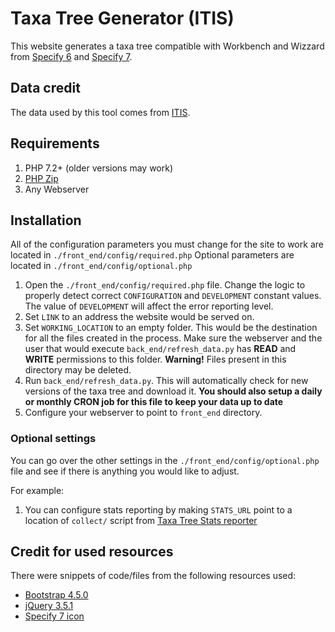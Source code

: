 # Taxa Tree Generator (ITIS)
This website generates a taxa tree compatible with Workbench and Wizzard from [Specify 6](https://github.com/specify/specify6) and [Specify 7](https://github.com/specify/specify7).

## Data credit
The data used by this tool comes from [ITIS](http://itis.gov/).

## Requirements
1. PHP 7.2+ (older versions may work)
1. [PHP Zip](https://stackoverflow.com/questions/18774568/installing-php-zip-extension)
1. Any Webserver

## Installation
All of the configuration parameters you must change for the site to work are located in `./front_end/config/required.php`
Optional parameters are located in `./front_end/config/optional.php`

1. Open the `./front_end/config/required.php` file. Change the logic to properly detect correct `CONFIGURATION` and `DEVELOPMENT` constant values. The value of `DEVELOPMENT` will affect the error reporting level.
1. Set `LINK` to an address the website would be served on.
1. Set `WORKING_LOCATION` to an empty folder. This would be the destination for all the files created in the process. Make sure the webserver and the user that would execute `back_end/refresh_data.py` has **READ** and **WRITE** permissions to this folder. **Warning!** Files present in this directory may be deleted.
1. Run `back_end/refresh_data.py`. This will automatically check for new versions of the taxa tree and download it. **You should also setup a daily or monthly CRON job for this file to keep your data up to date**
1. Configure your webserver to point to `front_end` directory.


### Optional settings
You can go over the other settings in the `./front_end/config/optional.php` file and see if there is anything you would like to adjust.

For example:
1. You can configure stats reporting by making `STATS_URL` point to a location of `collect/` script from [Taxa Tree Stats reporter](https://github.com/maxxxxxdlp/taxa_tree_stats) 

## Credit for used resources
There were snippets of code/files from the following resources used:
- [Bootstrap 4.5.0](https://github.com/twbs/bootstrap)
- [jQuery 3.5.1](https://github.com/jquery/jquery)
- [Specify 7 icon](https://sp7demofish.specifycloud.org/static/img/fav_icon.png)
